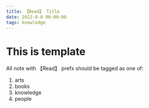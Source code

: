 ```yaml
---
title: 【Read】 Title
date: 2022-0-0 00:00:00
tags: knowledge
---
```


# This is template

All note with 【Read】 prefx should be tagged as one of:

1. arts
1. books
1. knowledge
1. people
